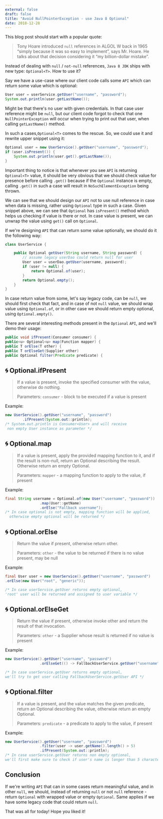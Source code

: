 ```yaml
---
external: false
draft: false
title: "Avoid NullPointerException - use Java 8 Optional"
date: 2018-12-28
---
```



This blog post should start with a popular quote:

> Tony Hoare introduced `null` references in ALGOL W back in 1965 “simply because it was so easy to implement”, says Mr. Hoare. He talks about that decision considering it “my billion-dollar mistake”.

Instead of dealing with `null` / `not-null` references, `Java 8 JDK` ships with new type: `Optional<T>`. How to use it?

Say we have a use-case where our client code calls some `API` which can return some value which is optional:

```java
User user = userService.getUser("username", "password");
System.out.println(user.getLastName());
```

Might be that there's no user with given credentials. In that case user reference might be `null`, but our client code forgot to check that one 
`NullPointerException` will occur when trying to print out that user, when calling `getLastName()` method.

In such a cases,`Optional<T>` comes to the rescue. So, we could use it and rewrite upper snippet using it:

```java
Optional user = new UserService().getUser("username", "password");
if (user.isPresent()) {
    System.out.println(user.get().getLastName());
}
```

Important thing to notice is that whenever you see `API` is returning `Optional<T>` value, it should be very obvious that we should check value
for presence before calling `.get()` because if the `Optional` instance is empty, calling `.get()` in such a case will result in `NoSuchElementException` 
being thrown.

We can see that we should design our `API` not to use null reference in case when data is missing, rather using `Optional` type in such a case.
Given snippet above, we can see that `Optional` has `isPresent()` method which helps us checking if value is there or not. In case value is present,
we can unwrap the value using `get()` call on `Optional`.

If we're designing `API` that can return some value optionally, we should do it the following way:

```java
class UserService {

    public Optional getUser(String username, String password) {
        // assume legacy userDao could return null for user
        User user = userDao.getUser(username, password);
        if (user != null) {
            return Optional.of(user);
        }
        return Optional.empty();
    }
}
```

In case return value from some, let's say legacy code, can be `null`, we should first check that fact, and in case of not `null` value, we should
wrap value using `Optional.of`, or in other case we should return empty optional, using `Optional.empty()`.

There are several interesting methods present in the `Optional` `API`, and we'll demo their usage:

```java
public void ifPresent(Consumer consumer) {
public<u> Optional<u> map(Function mapper) {
public T orElse(T other) {
public T orElseGet(Supplier other)
public Optional filter(Predicate predicate) {
```

## 🌀 Optional.ifPresent

> If a value is present, invoke the specified consumer with the value, otherwise do nothing.
>
> Parameters:
> `consumer` - block to be executed if a value is present

Example:

```java
new UserService().getUser("username", "password")
        .ifPresent(System.out::println);
/* System.out.println is Consumer<User> and will receive
 non empty User instance as parameter */
```

## 🌀 Optional.map

> If a value is present, apply the provided mapping function to it, and if the result is non-null, return an Optional describing the result.
> Otherwise return an empty Optional.
>
> Parameters:
> `mapper` - a mapping function to apply to the value, if present

Example:

```java
final String username = Optional.of(new User("username", "password"))
                .map(User::getName)
                .orElse("Fallback username");
/* In case optional is not empty, mapping function will be applied,
  otherwise empty optional will be returned */
```

## 🌀 Optional.orElse

> Return the value if present, otherwise return other.
>
> Parameters:
> `other` - the value to be returned if there is no value present, may be null

Example:

```java
final User user = new UserService().getUser("username", "password")
.orElse(new User("root", "generic"));

/* In case userService.getUser returns empty optional,
'root' user will be returned and assigned to user variable */
```

## 🌀 Optional.orElseGet

> Return the value if present, otherwise invoke other and return the result of that invocation.
>
> Parameters:
> `other` - a Supplier whose result is returned if no value is present

Example:

```java
new UserService().getUser("username", "password")
                .orElseGet(() -> FallbackUserService.getUser("username", "password"));

/* In case userService.getUser returns empty optional,
we'll try to get user calling FallbackUserService.getUser API */
```

## 🌀 Optional.filter

> If a value is present, and the value matches the given predicate, return an Optional describing the value, otherwise return an empty Optional.
>
> Parameters:
> `predicate` - a predicate to apply to the value, if present

Example:

```java
new UserService().getUser("username", "password")
                .filter(user -> user.getName().length() > 5)
                .ifPresent(System.out::println);
/* In case userService.getUser returns non empty optional,
we'll first make sure to check if user's name is longer than 5 characters */
```

## Conclusion

If we're writing `API` that can in some cases return meaningful value, and in other `null`, we should, instead of returning `null` or not `null`
reference - return `Optional` with wrapped value or empty `Optional`. Same applies if we have some legacy code that could return `null`.

That was all for today! Hope you liked it!